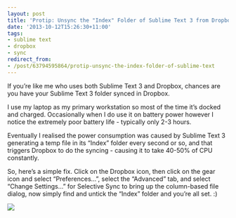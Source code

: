 ```yaml
---
layout: post
title: 'Protip: Unsync the "Index" Folder of Sublime Text 3 from Dropbox'
date: '2013-10-12T15:26:30+11:00'
tags:
- sublime text
- dropbox
- sync
redirect_from:
- /post/63794595864/protip-unsync-the-index-folder-of-sublime-text
---
```

If you’re like me who uses both Sublime Text 3 and Dropbox, chances are you have your Sublime Text 3 folder synced in Dropbox.

I use my laptop as my primary workstation so most of the time it’s docked and charged. Occasionally when I do use it on battery power however I notice the extremely poor battery life - typically only 2-3 hours.

Eventually I realised the power consumption was caused by Sublime Text 3 generating a temp file in its “Index” folder every second or so, and that triggers Dropbox to do the syncing - causing it to take 40-50% of CPU constantly.

So, here’s a simple fix. Click on the Dropbox icon, then click on the gear icon and select “Preferences…”, select the “Advanced” tab, and select “Change Settings…” for Selective Sync to bring up the column-based file dialog, now simply find and untick the “Index” folder and you’re all set. :)

![](/img/posts/old/tumblr_inline_mujg5idzne1qalr27.png)

